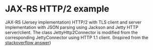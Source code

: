 # JAX-RS HTTP/2 example 
JAX-RS (Jersey implementation) HTTP/2 with TLS client and server implementation with JSON parsing using Jackson and Jetty HTTP server/client.
The class JettyHttp2Connector is modified from the corresponding JettyConnector using HTTP 1.1 client.
(Inspired from the [stackoverflow answer](http://stackoverflow.com/questions/40280843/use-http-2-with-jax-rs-client/40289767#40289767))
